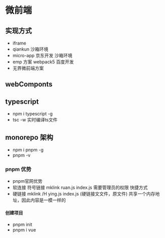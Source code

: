 # 微前端

## 实现方式
- iframe
- qiankun 沙箱环境
- micro-app 京东开发 沙箱环境
- emp 方案 webpack5 百度开发
- 无界微前端方案

## webComponts


## typescript
- npm i typescript -g
- tsc -w 实时编译ts文件


## monorepo 架构
- npm i pnpm -g
- pnpm -v

### pnpm 优势
- pnpm官网优势
- 软连接 符号链接 mklink ruan.js index.js 需要管理员的权限  快捷方式
- 硬链接 mklink /H ying.js index.js   (硬链接文文件，原文件)
    共享一个内存地址，因此内容是一模一样的

#### 创建项目
- pnpm init
- pnpm i vue
